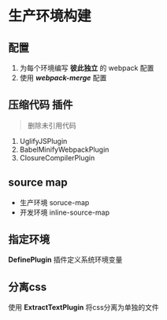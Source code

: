 # 生产环境构建

## 配置
1. 为每个环境编写 **彼此独立** 的 webpack 配置
2. 使用 **_webpack-merge_** 配置

## 压缩代码 插件
> 删除未引用代码
1. UglifyJSPlugin
2. BabelMinifyWebpackPlugin
3. ClosureCompilerPlugin

## source map
+ 生产环境 soruce-map
+ 开发环境 inline-source-map

## 指定环境
**DefinePlugin** 插件定义系统环境变量

## 分离css
使用 **ExtractTextPlugin** 将css分离为单独的文件